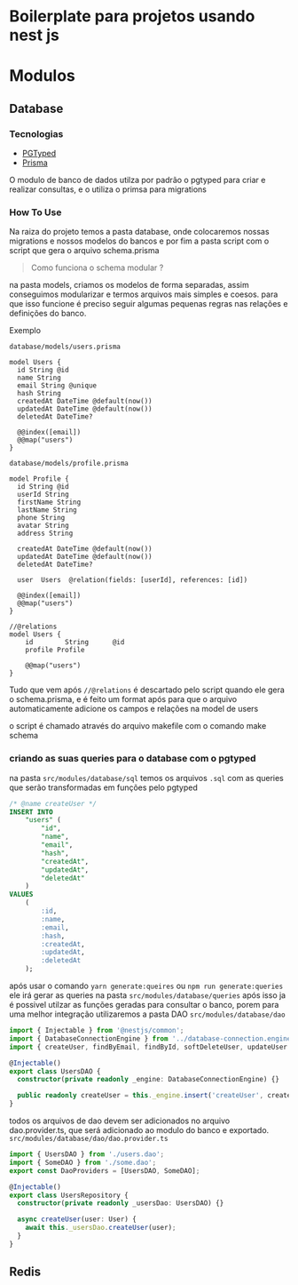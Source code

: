 # Boilerplate para projetos usando nest js

# Modulos

## Database

### Tecnologias

- [PGTyped](https://pgtyped.dev/docs/)
- [Prisma](https://www.prisma.io/docs)

O modulo de banco de dados utilza por padrão o pgtyped para criar e realizar consultas, e o utiliza o primsa para migrations

### How To Use

Na raiza do projeto temos a pasta database, onde colocaremos nossas migrations e nossos modelos do bancos e por fim a pasta script com o script que gera o arquivo schema.prisma

> Como funciona o schema modular ?

na pasta models, criamos os modelos de forma separadas, assim conseguimos modularizar e termos arquivos mais simples e coesos.
para que isso funcione é preciso seguir algumas pequenas regras nas relações e definições do banco.

Exemplo

`database/models/users.prisma`

```prisma
model Users {
  id String @id
  name String
  email String @unique
  hash String
  createdAt DateTime @default(now())
  updatedAt DateTime @default(now())
  deletedAt DateTime?

  @@index([email])
  @@map("users")
}
```

`database/models/profile.prisma`

```prisma
model Profile {
  id String @id
  userId String
  firstName String
  lastName String
  phone String
  avatar String
  address String

  createdAt DateTime @default(now())
  updatedAt DateTime @default(now())
  deletedAt DateTime?

  user  Users  @relation(fields: [userId], references: [id])

  @@index([email])
  @@map("users")
}

//@relations
model Users {
    id        String      @id
    profile Profile

    @@map("users")
}
```

Tudo que vem após `//@relations` é descartado pelo script quando ele gera o schema.prisma, e é feito um format após para que o arquivo automaticamente adicione os campos e relações na model de users

o script é chamado através do arquivo makefile com o comando make schema

### criando as suas queries para o database com o pgtyped

na pasta `src/modules/database/sql` temos os arquivos `.sql` com as queries que serão transformadas em funções pelo pgtyped

```sql
/* @name createUser */
INSERT INTO
    "users" (
        "id",
        "name",
        "email",
        "hash",
        "createdAt",
        "updatedAt",
        "deletedAt"
    )
VALUES
    (
        :id,
        :name,
        :email,
        :hash,
        :createdAt,
        :updatedAt,
        :deletedAt
    );
```

após usar o comando `yarn generate:queires` ou `npm run generate:queries` ele irá gerar as queries na pasta `src/modules/database/queries`
após isso ja é possivel utilzar as funções geradas para consultar o banco, porem para uma melhor integração utilizaremos a pasta DAO `src/modules/database/dao`

```typescript
import { Injectable } from '@nestjs/common';
import { DatabaseConnectionEngine } from '../database-connection.engine';
import { createUser, findByEmail, findById, softDeleteUser, updateUser } from '../queries/users.queries';

@Injectable()
export class UsersDAO {
  constructor(private readonly _engine: DatabaseConnectionEngine) {}

  public readonly createUser = this._engine.insert('createUser', createUser);
}
```

todos os arquivos de dao devem ser adicionados no arquivo dao.provider.ts, que será adicionado ao modulo do banco e exportado.
`src/modules/database/dao/dao.provider.ts`

```typescript
import { UsersDAO } from './users.dao';
import { SomeDAO } from './some.dao';
export const DaoProviders = [UsersDAO, SomeDAO];
```

```typescript
@Injectable()
export class UsersRepository {
  constructor(private readonly _usersDao: UsersDAO) {}

  async createUser(user: User) {
    await this._usersDao.createUser(user);
  }
}
```

## Redis